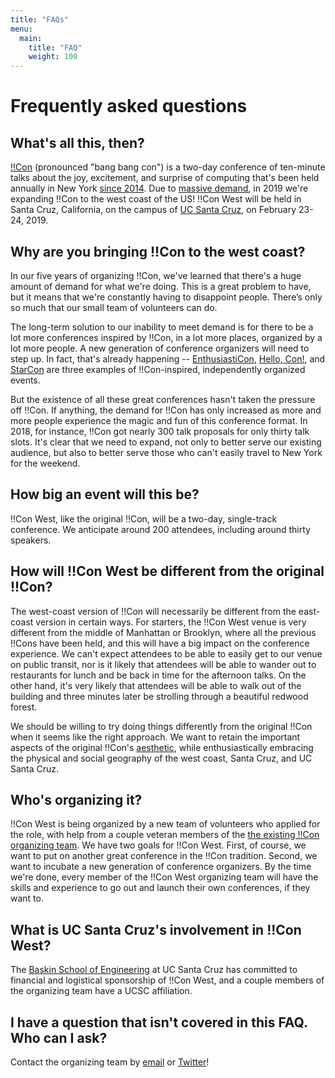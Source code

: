 ```yaml
---
title: "FAQs"
menu:
  main:
    title: "FAQ"
    weight: 100
---
```


# Frequently asked questions

## What's all this, then?

[!!Con](http://bangbangcon.com) (pronounced "bang bang con") is a two-day conference of ten-minute talks about the joy, excitement, and surprise of computing that's been held annually in New York [since 2014](http://bangbangcon.com/2014).  Due to [massive demand](http://composition.al/blog/2017/03/31/scaling-bangbangcon/), in 2019 we're expanding !!Con to the west coast of the US!  !!Con West will be held in Santa Cruz, California, on the campus of [UC Santa Cruz](https://www.ucsc.edu/), on February 23-24, 2019.

## Why are you bringing !!Con to the west coast?

In our five years of organizing !!Con, we've learned that there's a huge amount of demand for what we're doing.  This is a great problem to have, but it means that we're constantly having to disappoint people.  There’s only so much that our small team of volunteers can do.

The long-term solution to our inability to meet demand is for there to be a lot more conferences inspired by !!Con, in a lot more places, organized by a lot more people.  A new generation of conference organizers will need to step up.  In fact, that's already happening -- [EnthusiastiCon](https://www.enthusiasticon.de/), [Hello, Con!](http://hellocon.net/), and [StarCon](https://starcon.io/) are three examples of !!Con-inspired, independently organized events.

But the existence of all these great conferences hasn't taken the pressure off !!Con.  If anything, the demand for !!Con has only increased as more and more people experience the magic and fun of this conference format.  In 2018, for instance, !!Con got nearly 300 talk proposals for only thirty talk slots. It's clear that we need to expand, not only to better serve our existing audience, but also to better serve those who can't easily travel to New York for the weekend.

## How big an event will this be?

!!Con West, like the original !!Con, will be a two-day, single-track conference.  We anticipate around 200 attendees, including around thirty speakers.

## How will !!Con West be different from the original !!Con?

The west-coast version of !!Con will necessarily be different from the east-coast version in certain ways.  For starters, the !!Con West venue is very different from the middle of Manhattan or Brooklyn, where all the previous !!Cons have been held, and this will have a big impact on the conference experience.  We can't expect attendees to be able to easily get to our venue on public transit, nor is it likely that attendees will be able to wander out to restaurants for lunch and be back in time for the afternoon talks.  On the other hand, it's very likely that attendees will be able to walk out of the building and three minutes later be strolling through a beautiful redwood forest.

We should be willing to try doing things differently from the original !!Con when it seems like the right approach.  We want to retain the important aspects of the original !!Con's [aesthetic](https://recompilermag.com/issues/extras/toward-a-bangbangcon-aesthetic/), while enthusiastically embracing the physical and social geography of the west coast, Santa Cruz, and UC Santa Cruz.

## Who's organizing it?

!!Con West is being organized by a new team of volunteers who applied for the role, with help from a couple veteran members of the [the existing !!Con organizing team](http://bangbangcon.com/#organizers).  We have two goals for !!Con West. First, of course, we want to put on another great conference in the !!Con tradition. Second, we want to incubate a new generation of conference organizers. By the time we're done, every member of the !!Con West organizing team will have the skills and experience to go out and launch their own conferences, if they want to.

## What is UC Santa Cruz's involvement in !!Con West?

The [Baskin School of Engineering](https://www.soe.ucsc.edu/) at UC Santa Cruz has committed to financial and logistical sponsorship of !!Con West, and a couple members of the organizing team have a UCSC affiliation.

## I have a question that isn't covered in this FAQ.  Who can I ask?

Contact the organizing team by [email](mailto:bangbangcon.west@gmail.com) or [Twitter](https://twitter.com/bangbangconwest)!

